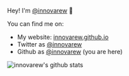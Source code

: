 
Hey! I'm [@innovarew](https://github.com/innovarew) 👋

You can find me on:

- My website: [innovarew.github.io](innovarew.github.io)
- Twitter as [@innovarew](https://twitter.com/innovarew)
- Github as [@innovarew](https://github.com/innovarew) (you are here)


![innovarew's github stats](https://github-readme-stats.vercel.app/api?username=innovarew&show_icons=true&count_private=true)

<!---
- 👋 Hi, I’m @gmt4
- 👀 I’m interested in ...
- 🌱 I’m currently learning ...
- 💞️ I’m looking to collaborate on ...
- 📫 How to reach me ...
--->
